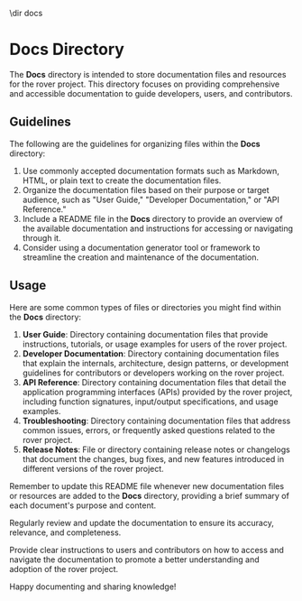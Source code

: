 \dir docs
# Docs Directory

The **Docs** directory is intended to store documentation files and resources for the rover project. This directory focuses on providing comprehensive and accessible documentation to guide developers, users, and contributors.

## Guidelines

The following are the guidelines for organizing files within the **Docs** directory:

1. Use commonly accepted documentation formats such as Markdown, HTML, or plain text to create the documentation files.
2. Organize the documentation files based on their purpose or target audience, such as "User Guide," "Developer Documentation," or "API Reference."
3. Include a README file in the **Docs** directory to provide an overview of the available documentation and instructions for accessing or navigating through it.
4. Consider using a documentation generator tool or framework to streamline the creation and maintenance of the documentation.

## Usage

Here are some common types of files or directories you might find within the **Docs** directory:

1. **User Guide**: Directory containing documentation files that provide instructions, tutorials, or usage examples for users of the rover project.
2. **Developer Documentation**: Directory containing documentation files that explain the internals, architecture, design patterns, or development guidelines for contributors or developers working on the rover project.
3. **API Reference**: Directory containing documentation files that detail the application programming interfaces (APIs) provided by the rover project, including function signatures, input/output specifications, and usage examples.
4. **Troubleshooting**: Directory containing documentation files that address common issues, errors, or frequently asked questions related to the rover project.
5. **Release Notes**: File or directory containing release notes or changelogs that document the changes, bug fixes, and new features introduced in different versions of the rover project.

Remember to update this README file whenever new documentation files or resources are added to the **Docs** directory, providing a brief summary of each document's purpose and content.

Regularly review and update the documentation to ensure its accuracy, relevance, and completeness.

Provide clear instructions to users and contributors on how to access and navigate the documentation to promote a better understanding and adoption of the rover project.

Happy documenting and sharing knowledge!